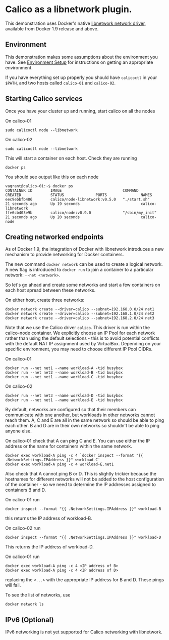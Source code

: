 # Calico as a libnetwork plugin.
This demonstration uses Docker's native 
[libnetwork network driver](https://github.com/docker/libnetwork), available 
from Docker 1.9 release and above.

## Environment
This demonstration makes some assumptions about the environment you have. See 
[Environment Setup](EnvironmentSetup.md) for instructions on getting an 
appropriate environment.

If you have everything set up properly you should have `calicoctl` in your 
`$PATH`, and two hosts called `calico-01` and `calico-02`.

## Starting Calico services<a id="calico-services"></a>

Once you have your cluster up and running, start calico on all the nodes

On calico-01

    sudo calicoctl node --libnetwork

On calico-02

    sudo calicoctl node --libnetwork

This will start a container on each host. Check they are running

    docker ps

You should see output like this on each node

    vagrant@calico-01:~$ docker ps
    CONTAINER ID        IMAGE                           COMMAND                  CREATED             STATUS              PORTS               NAMES
    eec9ebbfb486        calico/node-libnetwork:v0.5.0   "./start.sh"             21 seconds ago      Up 19 seconds                           calico-libnetwork
    ffe6cb403e9b        calico/node:v0.9.0              "/sbin/my_init"          21 seconds ago      Up 20 seconds                           calico-node

## Creating networked endpoints

As of Docker 1.9, the integration of Docker with libnetwork introduces a new
mechanism to provide networking for Docker containers.

The new command `docker network` can be used to create a logical network.  
A new flag is introduced to `docker run` to join a container to a particular 
network:  `--net <network>`.

So let's go ahead and create some networks and start a few containers 
on each host spread between these networks.

On either host, create three networks:

    docker network create --driver=calico --subnet=192.168.0.0/24 net1
    docker network create --driver=calico --subnet=192.168.1.0/24 net2
    docker network create --driver=calico --subnet=192.168.2.0/24 net3
    
Note that we use the Calico driver `calico`.  This driver is run within 
the calico-node container.  We explicitly choose an IP Pool for each network
rather than using the default selections - this is to avoid potential conflicts
with the default NAT IP assignment used by VirtualBox.  Depending on your
specific environment, you may need to choose different IP Pool CIDRs.

On calico-01

    docker run --net net1 --name workload-A -tid busybox
    docker run --net net2 --name workload-B -tid busybox
    docker run --net net1 --name workload-C -tid busybox

On calico-02

    docker run --net net3 --name workload-D -tid busybox
    docker run --net net1 --name workload-E -tid busybox

By default, networks are configured so that their members can communicate with 
one another, but workloads in other networks cannot reach them.  A, C and E are
all in the same network so should be able to ping each other.  B and D are in 
their own networks so shouldn't be able to ping anyone else.
    
On calico-01 check that A can ping C and E.  You can use either the IP address
or the name for containers within the same network.

    docker exec workload-A ping -c 4 `docker inspect --format "{{ .NetworkSettings.IPAddress }}" workload-C`
    docker exec workload-A ping -c 4 workload-E.net1

Also check that A cannot ping B or D.  This is slightly trickier because the
hostnames for different networks will not be added to the host configuration of
the container - so we need to determine the IP addresses assigned to containers
B and D.

On calico-01 run

    docker inspect --format "{{ .NetworkSettings.IPAddress }}" workload-B
    
this returns the IP address of workload-B.
    
On calico-02 run

    docker inspect --format "{{ .NetworkSettings.IPAddress }}" workload-D
    
This returns the IP address of workload-D.

On calico-01 run

    docker exec workload-A ping -c 4 <IP address of B>
    docker exec workload-A ping -c 4 <IP address of D>

replacing the `<...>` with the appropriate IP address for B and D.  These pings
will fail.

To see the list of networks, use

    docker network ls

## IPv6 (Optional)

IPv6 networking is not yet supported for Calico networking with libnetwork.